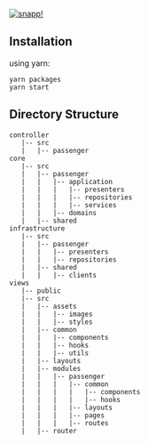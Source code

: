 [![snapp!](https://i.ibb.co/0sFWsNP/Untitled-1-copy.png)](https://i.ibb.co/0sFWsNP/Untitled-1-copy.png)
## Installation

using yarn:
``` shell
yarn packages
yarn start
```

## Directory Structure
```
controller
   |-- src
   |   |-- passenger
core
   |-- src
   |   |-- passenger
   |   |   |-- application
   |   |   |   |-- presenters
   |   |   |   |-- repositories
   |   |   |   |-- services
   |   |   |-- domains
   |   |-- shared
infrastructure
   |-- src
   |   |-- passenger
   |   |   |-- presenters
   |   |   |-- repositories
   |   |-- shared
   |   |   |-- clients
views
   |-- public
   |-- src
   |   |-- assets
   |   |   |-- images
   |   |   |-- styles
   |   |-- common
   |   |   |-- components
   |   |   |-- hooks
   |   |   |-- utils
   |   |-- layouts
   |   |-- modules
   |   |   |-- passenger
   |   |   |   |-- common
   |   |   |   |   |-- components
   |   |   |   |   |-- hooks
   |   |   |   |-- layouts
   |   |   |   |-- pages
   |   |   |   |-- routes
   |   |-- router
```
